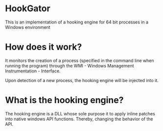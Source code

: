 # HookGator
This is an implementation of a hooking engine for 64 bit processes in a Windows environment

# How does it work?

It monitors the creation of a process (specified in the command line when running the program) through the WMI - Windows Management Instrumentation - Interface.

Upon detection of a new process, the hooking engine will be injected into it.

# What is the hooking engine?

The hooking engine is a DLL whose sole purpose it to apply inline patches into native windows API functions. Thereby, changing the behavior of the API.
